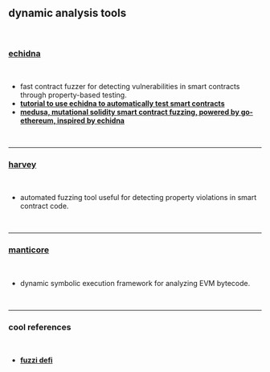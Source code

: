 ## dynamic analysis tools

<br>

### [echidna](https://github.com/crytic/echidna/)

<br>

* fast contract fuzzer for detecting vulnerabilities in smart contracts through property-based testing.
* **[tutorial to use echidna to automatically test smart contracts](https://secure-contracts.com/program-analysis/echidna/index.html)**
* **[medusa, mutational solidity smart contract fuzzing, powered by go-ethereum, inspired by echidna](https://github.com/crytic/medusa)**

<br>

---

### [harvey](https://consensys.net/diligence/fuzzing/)

<br>

* automated fuzzing tool useful for detecting property violations in smart contract code.

<br>

---

### [manticore](https://github.com/trailofbits/manticore)

<br>

* dynamic symbolic execution framework for analyzing EVM bytecode.

<br>

---

### cool references

<br>

* **[fuzzi defi](https://github.com/0xNazgul/fuzzydefi/tree/main)**
